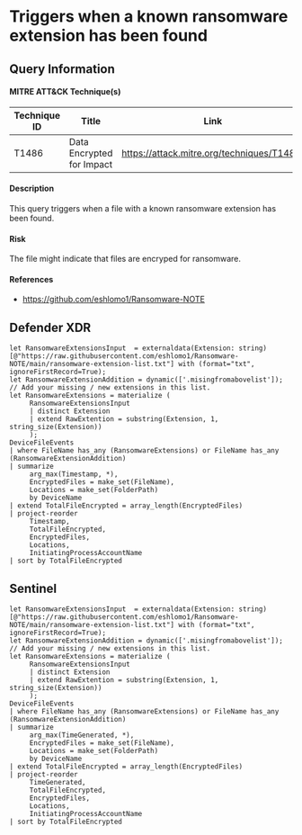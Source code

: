 # Triggers when a known ransomware extension has been found

## Query Information

#### MITRE ATT&CK Technique(s)

| Technique ID | Title    | Link    |
| ---  | --- | --- |
| T1486 | Data Encrypted for Impact | https://attack.mitre.org/techniques/T1486/ |

#### Description
This query triggers when a file with a known ransomware extension has been found.

#### Risk
The file might indicate that files are encryped for ransomware.

#### References
- https://github.com/eshlomo1/Ransomware-NOTE

## Defender XDR
```KQL
let RansomwareExtensionsInput  = externaldata(Extension: string)[@"https://raw.githubusercontent.com/eshlomo1/Ransomware-NOTE/main/ransomware-extension-list.txt"] with (format="txt", ignoreFirstRecord=True);
let RansomwareExtensionAddition = dynamic(['.misingfromabovelist']); // Add your missing / new extensions in this list.
let RansomwareExtensions = materialize (
     RansomwareExtensionsInput
     | distinct Extension
     | extend RawExtention = substring(Extension, 1, 
string_size(Extension))
     );
DeviceFileEvents
| where FileName has_any (RansomwareExtensions) or FileName has_any (RansomwareExtensionAddition)
| summarize
     arg_max(Timestamp, *),
     EncryptedFiles = make_set(FileName),
     Locations = make_set(FolderPath)
     by DeviceName
| extend TotalFileEncrypted = array_length(EncryptedFiles)
| project-reorder
     Timestamp,
     TotalFileEncrypted,
     EncryptedFiles,
     Locations,
     InitiatingProcessAccountName
| sort by TotalFileEncrypted
```
## Sentinel
```KQL
let RansomwareExtensionsInput  = externaldata(Extension: string)[@"https://raw.githubusercontent.com/eshlomo1/Ransomware-NOTE/main/ransomware-extension-list.txt"] with (format="txt", ignoreFirstRecord=True);
let RansomwareExtensionAddition = dynamic(['.misingfromabovelist']); // Add your missing / new extensions in this list.
let RansomwareExtensions = materialize (
     RansomwareExtensionsInput
     | distinct Extension
     | extend RawExtention = substring(Extension, 1, 
string_size(Extension))
     );
DeviceFileEvents
| where FileName has_any (RansomwareExtensions) or FileName has_any (RansomwareExtensionAddition)
| summarize
     arg_max(TimeGenerated, *),
     EncryptedFiles = make_set(FileName),
     Locations = make_set(FolderPath)
     by DeviceName
| extend TotalFileEncrypted = array_length(EncryptedFiles)
| project-reorder
     TimeGenerated,
     TotalFileEncrypted,
     EncryptedFiles,
     Locations,
     InitiatingProcessAccountName
| sort by TotalFileEncrypted
```

